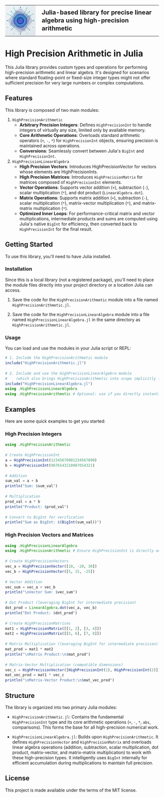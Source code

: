 <table style="width: 100%; border-collapse: collapse; margin: 0 auto; padding: 0;">
  <tr>
    <!-- Logo Cell -->
    <td style="width: 100px; padding: 0px; vertical-align: middle; text-align: center;">
      <a href="https://akhilakkapelli.github.io/HighPrecisionArithmetic.jl">
        <img src="https://raw.githubusercontent.com/AkhilAkkapelli/HighPrecisionArithmetic.jl/master/docs/src/assets/logo.svg"
             alt="High Precision Arithmetic Docs Logo"
             style="max-width: 100px; height: auto; display: block; margin: 0 auto;"
             onerror="this.onerror=null;this.src='https://placehold.co/100x100?text=Logo';" />
      </a>
    </td>
    <!-- Text Cell -->
    <td style="padding-left: 20px; vertical-align: middle; text-align: left;">
      <h2 style="font-size: 1.25rem; font-weight: bold; margin: 0; line-height: 1.3;">
        Julia-based library for precise linear algebra using high-precision arithmetic
      </h2>
    </td>
  </tr>
</table>

# High Precision Arithmetic in Julia

This Julia library provides custom types and operations for performing high-precision arithmetic and linear algebra. It's designed for scenarios where standard floating-point or fixed-size integer types might not offer sufficient precision for very large numbers or complex computations.

## Features

This library is composed of two main modules:

1. `HighPrecisionArithmetic`
   - **Arbitrary Precision Integers**: Defines `HighPrecisionInt` to handle integers of virtually any size, limited only by available memory.
   - **Core Arithmetic Operations**: Overloads standard arithmetic operators (`+`, `-`, `*`) for `HighPrecisionInt` objects, ensuring precision is maintained across operations.
   - **Conversions**: Seamlessly convert between Julia's `BigInt` and `HighPrecisionInt`.
2. `HighPrecisionLinearAlgebra`
   - **High Precision Vectors**: Introduces HighPrecisionVector for vectors whose elements are HighPrecisionInts.
   - **High Precision Matrices**: Introduces `HighPrecisionMatrix` for matrices composed of `HighPrecisionInt` elements.
   - **Vector Operations**: Supports vector addition (`+`), subtraction (`-`), scalar multiplication (`*`), and dot product (`LinearAlgebra.dot`).
   - **Matrix Operations**: Supports matrix addition (`+`), subtraction (`-`), scalar multiplication (`*`), matrix-vector multiplication (`*`), and matrix-matrix multiplication (`*`).
   - **Optimized Inner Loops**: For performance-critical matrix and vector multiplications, intermediate products and sums are computed using Julia's native `BigInt` for efficiency, then converted back to `HighPrecisionInt` for the final result.
  
  ## Getting Started
  
  To use this library, you'll need to have Julia installed.
  
  ### Installation
  
  Since this is a local library (not a registered package), you'll need to place the module files directly into your project directory or a location Julia can access.
  
  1. Save the code for the `HighPrecisionArithmetic` module into a file named `HighPrecisionArithmetic.jl`.
  
  2. Save the code for the `HighPrecisionLinearAlgebra` module into a file named `HighPrecisionLinearAlgebra.jl` in the same directory as `HighPrecisionArithmetic.jl`. 

### Usage
    
You can load and use the modules in your Julia script or REPL:

```julia
# 1. Include the HighPrecisionArithmetic module
include("HighPrecisionArithmetic.jl")

# 2. Include and use the HighPrecisionLinearAlgebra module
#    (which also brings HighPrecisionArithmetic into scope implicitly for its types)
include("HighPrecisionLinearAlgebra.jl")
using .HighPrecisionLinearAlgebra
using .HighPrecisionArithmetic # Optional: use if you directly instantiate HighPrecisionInt often
```

## Examples

Here are some quick examples to get you started:

### High Precision Integers

```julia
using .HighPrecisionArithmetic

# Create HighPrecisionInt
a = HighPrecisionInt(12345678901234567890)
b = HighPrecisionInt(9876543210987654321)

# Addition
sum_val = a + b
println("Sum: $sum_val")

# Multiplication
prod_val = a * b
println("Product: $prod_val")

# Convert to BigInt for verification
println("Sum as BigInt: $(BigInt(sum_val))")
```

### High Precision Vectors and Matrices

```julia
using .HighPrecisionLinearAlgebra
using .HighPrecisionArithmetic # Ensure HighPrecisionInt is directly accessible

# Create HighPrecisionVectors
vec_a = HighPrecisionVector([10, -20, 30])
vec_b = HighPrecisionVector([5, 15, -25])

# Vector Addition
vec_sum = vec_a + vec_b
println("\nVector Sum: $vec_sum")

# Dot Product (leveraging BigInt for intermediate precision)
dot_prod = LinearAlgebra.dot(vec_a, vec_b)
println("Dot Product: $dot_prod")

# Create HighPrecisionMatrices
mat1 = HighPrecisionMatrix([[1, 2], [3, 4]])
mat2 = HighPrecisionMatrix([[5, 6], [7, 8]])

# Matrix Multiplication (leveraging BigInt for intermediate precision)
mat_prod = mat1 * mat2
println("\nMatrix Product:\n$mat_prod")

# Matrix-Vector Multiplication (compatible dimensions)
vec_c = HighPrecisionVector([HighPrecisionInt(1), HighPrecisionInt(2)]) # Needs to match mat1 columns
mat_vec_prod = mat1 * vec_c
println("\nMatrix-Vector Product:\n$mat_vec_prod")
```

## Structure

The library is organized into two primary Julia modules:

- `HighPrecisionArithmetic.jl`: Contains the fundamental `HighPrecisionInt` type and its core arithmetic operations (`+`, `-`, `*`, `abs`, comparisons). This forms the base for all high-precision numerical work.

- `HighPrecisionLinearAlgebra.jl`: Builds upon `HighPrecisionArithmetic`. It defines `HighPrecisionVector` and `HighPrecisionMatrix` and overloads linear algebra operations (addition, subtraction, scalar multiplication, dot product, matrix-vector, and matrix-matrix multiplication) to work with these high-precision types. It intelligently uses `BigInt` internally for efficient accumulation during multiplications to maintain full precision.
  
## License

This project is made available under the terms of the MIT license.
